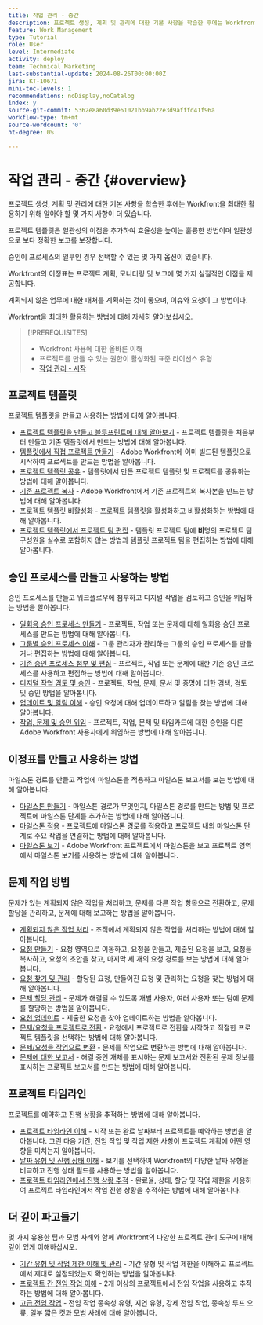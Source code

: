 ```yaml
---
title: 작업 관리 - 중간
description: 프로젝트 생성, 계획 및 관리에 대한 기본 사항을 학습한 후에는 Workfront을 최대한 활용하기 위해 알아야 할 몇 가지 사항이 더 있습니다.
feature: Work Management
type: Tutorial
role: User
level: Intermediate
activity: deploy
team: Technical Marketing
last-substantial-update: 2024-08-26T00:00:00Z
jira: KT-10671
mini-toc-levels: 1
recommendations: noDisplay,noCatalog
index: y
source-git-commit: 5362e8a60d39e61021bb9ab22e3d9afffd41f96a
workflow-type: tm+mt
source-wordcount: '0'
ht-degree: 0%

---
```



# 작업 관리 - 중간 {#overview}

프로젝트 생성, 계획 및 관리에 대한 기본 사항을 학습한 후에는 Workfront을 최대한 활용하기 위해 알아야 할 몇 가지 사항이 더 있습니다.

프로젝트 템플릿은 일관성의 이점을 추가하여 효율성을 높이는 훌륭한 방법이며 일관성으로 보다 정확한 보고를 보장합니다.

승인이 프로세스의 일부인 경우 선택할 수 있는 몇 가지 옵션이 있습니다.

Workfront의 이정표는 프로젝트 계획, 모니터링 및 보고에 몇 가지 실질적인 이점을 제공합니다.

계획되지 않은 업무에 대한 대처를 계획하는 것이 좋으며, 이슈와 요청이 그 방법이다.

Workfront을 최대한 활용하는 방법에 대해 자세히 알아보십시오.

>[!PREREQUISITES]
>
>* Workfront 사용에 대한 올바른 이해
>* 프로젝트를 만들 수 있는 권한이 활성화된 표준 라이선스 유형
>* [작업 관리 - 시작](https://experienceleague.adobe.com/?recommended=Workfront-U-1-2022.1.planners)


## 프로젝트 템플릿

프로젝트 템플릿을 만들고 사용하는 방법에 대해 알아봅니다.

* [프로젝트 템플릿을 만들고 블루프린트에 대해 알아보기](create-a-project-template.md) - 프로젝트 템플릿을 처음부터 만들고 기존 템플릿에서 만드는 방법에 대해 알아봅니다.
* [템플릿에서 직접 프로젝트 만들기](create-a-project-directly-from-a-template.md) - Adobe Workfront에 이미 빌드된 템플릿으로 시작하여 프로젝트를 만드는 방법을 알아봅니다.
* [프로젝트 템플릿 공유](share-a-project-template.md) - 템플릿에서 만든 프로젝트 템플릿 및 프로젝트를 공유하는 방법에 대해 알아봅니다.
* [기존 프로젝트 복사](/help/manage-work/manage-projects/copy-an-existing-project.md) - Adobe Workfront에서 기존 프로젝트의 복사본을 만드는 방법에 대해 알아봅니다.
* [프로젝트 템플릿 비활성화](deactivate-a-project-template.md) - 프로젝트 템플릿을 활성화하고 비활성화하는 방법에 대해 알아봅니다.
* [프로젝트 템플릿에서 프로젝트 팀 편집](edit-the-project-team-in-a-project-template.md) - 템플릿 프로젝트 팀에 **비**&#x200B;명의 프로젝트 팀 구성원을 실수로 포함하지 않는 방법과 템플릿 프로젝트 팀을 편집하는 방법에 대해 알아봅니다.


## 승인 프로세스를 만들고 사용하는 방법

승인 프로세스를 만들고 워크플로우에 첨부하고 디지털 작업을 검토하고 승인을 위임하는 방법을 알아봅니다.

* [일회용 승인 프로세스 만들기](create-a-single-use-approval-process.md) - 프로젝트, 작업 또는 문제에 대해 일회용 승인 프로세스를 만드는 방법에 대해 알아봅니다.
* [그룹별 승인 프로세스 이해](group-specific-approval-processes.md) - 그룹 관리자가 관리하는 그룹의 승인 프로세스를 만들거나 편집하는 방법에 대해 알아봅니다.
* [기존 승인 프로세스 첨부 및 편집](attach-and-edit-existing-approval-processes.md) - 프로젝트, 작업 또는 문제에 대한 기존 승인 프로세스를 사용하고 편집하는 방법에 대해 알아봅니다.
* [디지털 작업 검토 및 승인](review-and-approve-digital-work.md) - 프로젝트, 작업, 문제, 문서 및 증명에 대한 검색, 검토 및 승인 방법을 알아봅니다.
* [업데이트 및 알림 이해](understand-updates-and-notifications.md) - 승인 요청에 대해 업데이트하고 알림을 찾는 방법에 대해 알아봅니다.
* [작업, 문제 및 승인 위임](delegate-approvals.md) - 프로젝트, 작업, 문제 및 타임카드에 대한 승인을 다른 Adobe Workfront 사용자에게 위임하는 방법에 대해 알아봅니다.


## 이정표를 만들고 사용하는 방법

마일스톤 경로를 만들고 작업에 마일스톤을 적용하고 마일스톤 보고서를 보는 방법에 대해 알아봅니다.

* [마일스톤 만들기](creating-milestones.md) - 마일스톤 경로가 무엇인지, 마일스톤 경로를 만드는 방법 및 프로젝트에 마일스톤 단계를 추가하는 방법에 대해 알아봅니다.
* [마일스톤 적용](apply-milestones.md) - 프로젝트에 마일스톤 경로를 적용하고 프로젝트 내의 마일스톤 단계로 주요 작업을 연결하는 방법에 대해 알아봅니다.
* [마일스톤 보기](view-milestones.md) - Adobe Workfront 프로젝트에서 마일스톤을 보고 프로젝트 영역에서 마일스톤 보기를 사용하는 방법에 대해 알아봅니다.

## 문제 작업 방법

문제가 있는 계획되지 않은 작업을 처리하고, 문제를 다른 작업 항목으로 전환하고, 문제 할당을 관리하고, 문제에 대해 보고하는 방법을 알아봅니다.

* [계획되지 않은 작업 처리](handle-unplanned-work.md) - 조직에서 계획되지 않은 작업을 처리하는 방법에 대해 알아봅니다.
* [요청 만들기](make-a-request.md) - 요청 영역으로 이동하고, 요청을 만들고, 제출된 요청을 보고, 요청을 복사하고, 요청의 초안을 찾고, 마지막 세 개의 요청 경로를 보는 방법에 대해 알아봅니다.
* [요청 찾기 및 관리](find-requests.md) - 할당된 요청, 만들어진 요청 및 관리하는 요청을 찾는 방법에 대해 알아봅니다.
* [문제 할당 관리](manage-issue-assignments.md) - 문제가 해결될 수 있도록 개별 사용자, 여러 사용자 또는 팀에 문제를 할당하는 방법을 알아봅니다.
* [요청 업데이트](update-a-request.md) - 제출한 요청을 찾아 업데이트하는 방법을 알아봅니다.
* [문제/요청을 프로젝트로 전환](create-a-project-from-a-request.md) - 요청에서 프로젝트로 전환을 시작하고 적절한 프로젝트 템플릿을 선택하는 방법에 대해 알아봅니다.
* [문제/요청을 작업으로 변환](convert-issues-to-other-work-items.md) - 문제를 작업으로 변환하는 방법에 대해 알아봅니다.
* [문제에 대한 보고서](report-on-issues.md) - 해결 중인 개체를 표시하는 문제 보고서와 전환된 문제 정보를 표시하는 프로젝트 보고서를 만드는 방법에 대해 알아봅니다.

## 프로젝트 타임라인

프로젝트를 예약하고 진행 상황을 추적하는 방법에 대해 알아봅니다.

* [프로젝트 타임라인 이해](understand-project-timelines.md) - 시작 또는 완료 날짜부터 프로젝트를 예약하는 방법을 알아봅니다. 그런 다음 기간, 전임 작업 및 작업 제한 사항이 프로젝트 계획에 어떤 영향을 미치는지 알아봅니다.
* [날짜 유형 및 진행 상태 이해](understand-task-dates-and-progress-status.md) - 보기를 선택하여 Workfront의 다양한 날짜 유형을 비교하고 진행 상태 필드를 사용하는 방법을 알아봅니다.
* [프로젝트 타임라인에서 진행 상황 추적](track-work-progress-from-the-project-timeline.md) - 완료율, 상태, 할당 및 작업 제한을 사용하여 프로젝트 타임라인에서 작업 진행 상황을 추적하는 방법에 대해 알아봅니다.

## 더 깊이 파고들기

몇 가지 유용한 팁과 모범 사례와 함께 Workfront의 다양한 프로젝트 관리 도구에 대해 깊이 있게 이해하십시오.    

* [기간 유형 및 작업 제한 이해 및 관리](understand-and-manage-duration-types-and-task-constraints.md) - 기간 유형 및 작업 제한을 이해하고 프로젝트에서 제대로 설정되었는지 확인하는 방법을 알아봅니다.
* [프로젝트 간 전임 작업 이해](understand-cross-project-predecessors.md) - 2개 이상의 프로젝트에서 전임 작업을 사용하고 추적하는 방법에 대해 알아봅니다.
* [고급 전임 작업](advanced-predecessors.md) - 전임 작업 종속성 유형, 지연 유형, 강제 전임 작업, 종속성 루프 오류, 일부 짧은 컷과 모범 사례에 대해 알아봅니다.

